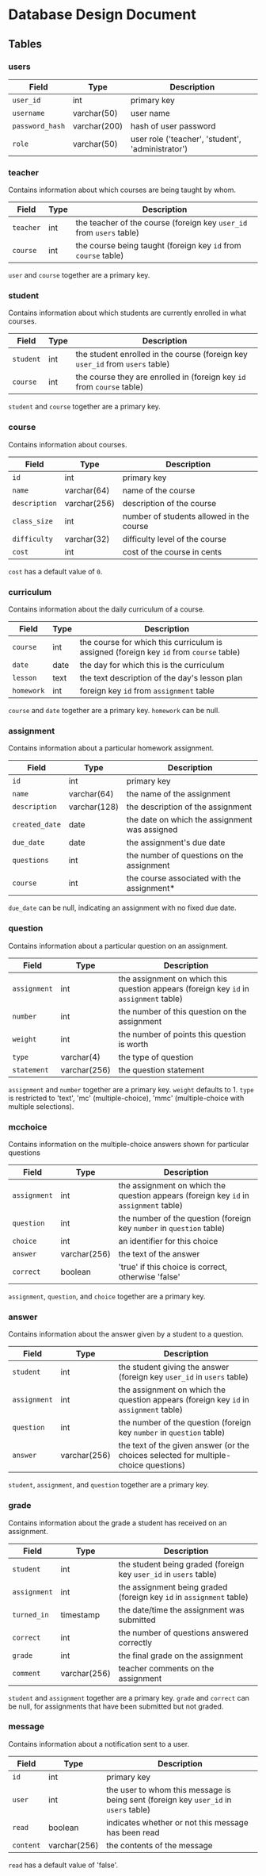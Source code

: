 # Database Design Document

## Tables

### users

| Field | Type | Description |
| --------- | -------- | ----------- |
| `user_id` | int | primary key |
| `username` | varchar(50) | user name |
| `password_hash` | varchar(200) | hash of user password |
| `role` | varchar(50) | user role ('teacher', 'student', 'administrator') |

### teacher

Contains information about which courses are being taught by whom.

| Field | Type | Description |
| --------- | -------- | ----------- |
| `teacher` | int | the teacher of the course (foreign key `user_id` from `users` table) |
| `course` | int | the course being taught (foreign key `id` from `course` table) |

`user` and `course` together are a primary key.

### student

Contains information about which students are currently enrolled in what courses.

| Field | Type | Description |
| --------- | -------- | ----------- |
| `student` | int | the student enrolled in the course (foreign key `user_id` from `users` table) |
| `course` | int | the course they are enrolled in (foreign key `id` from `course` table) |

`student` and `course` together are a primary key.

### course

Contains information about courses.

| Field | Type | Description |
| --------- | -------- | ----------- |
| `id` | int | primary key |
| `name` | varchar(64) | name of the course |
| `description` | varchar(256) | description of the course |
| `class_size` | int | number of students allowed in the course |
| `difficulty` | varchar(32) | difficulty level of the course |
| `cost` | int | cost of the course in cents |

`cost` has a default value of `0`.

### curriculum

Contains information about the daily curriculum of a course.

| Field | Type | Description |
| --------- | -------- | ----------- |
| `course` | int | the course for which this curriculum is assigned (foreign key `id` from `course` table) |
| `date` | date | the day for which this is the curriculum |
| `lesson` | text | the text description of the day's lesson plan |
| `homework` | int | foreign key `id` from `assignment` table |

`course` and `date` together are a primary key.
`homework` can be null.

### assignment

Contains information about a particular homework assignment.

| Field | Type | Description |
| --------- | -------- | ----------- |
| `id` | int | primary key |
| `name` | varchar(64) | the name of the assignment |
| `description` | varchar(128) | the description of the assignment |
| `created_date` | date | the date on which the assignment was assigned |
| `due_date` | date | the assignment's due date |
| `questions` | int | the number of questions on the assignment |
| `course` | int | the course associated with the assignment* |

`due_date` can be null, indicating an assignment with no fixed due date.

### question

Contains information about a particular question on an assignment.

| Field | Type | Description |
| --------- | -------- | ----------- |
| `assignment` | int | the assignment on which this question appears (foreign key `id` in `assignment` table) |
| `number` | int | the number of this question on the assignment |
| `weight` | int | the number of points this question is worth |
| `type` | varchar(4) | the type of question |
| `statement` | varchar(256) | the question statement |

`assignment` and `number` together are a primary key.
`weight` defaults to 1.
`type` is restricted to 'text', 'mc' (multiple-choice), 'mmc' (multiple-choice with multiple selections).

### mcchoice

Contains information on the multiple-choice answers shown for particular questions

| Field | Type | Description |
| --------- | -------- | ----------- |
| `assignment` | int | the assignment on which the question appears (foreign key `id` in `assignment` table) |
| `question` | int | the number of the question (foreign key `number` in `question` table) |
| `choice` | int | an identifier for this choice |
| `answer` | varchar(256) | the text of the answer |
| `correct` | boolean | 'true' if this choice is correct, otherwise 'false' |

`assignment`, `question`, and `choice` together are a primary key.

### answer

Contains information about the answer given by a student to a question.

| Field | Type | Description |
| --------- | -------- | ----------- |
| `student` | int | the student giving the answer (foreign key `user_id` in `users` table) |
| `assignment` | int | the assignment on which the question appears (foreign key `id` in `assignment` table) |
| `question` | int | the number of the question (foreign key `number` in `question` table) |
| `answer` | varchar(256) | the text of the given answer (or the choices selected for multiple-choice questions) |

`student`, `assignment`, and `question` together are a primary key.

### grade

Contains information about the grade a student has received on an assignment.

| Field | Type | Description |
| --------- | -------- | ----------- |
| `student` | int | the student being graded (foreign key `user_id` in `users` table) |
| `assignment` | int | the assignment being graded (foreign key `id` in `assignment` table) |
| `turned_in` | timestamp | the date/time the assignment was submitted |
| `correct` | int | the number of questions answered correctly |
| `grade` | int | the final grade on the assignment |
| `comment` | varchar(256) | teacher comments on the assignment |

`student` and `assignment` together are a primary key.
`grade` and `correct` can be null, for assignments that have been submitted but not graded.

### message

Contains information about a notification sent to a user.

| Field | Type | Description |
| --------- | -------- | ----------- |
| `id` | int | primary key |
| `user` | int | the user to whom this message is being sent (foreign key `user_id` in `users` table) |
| `read` | boolean | indicates whether or not this message has been read |
| `content` | varchar(256) | the contents of the message |

`read` has a default value of 'false'.
